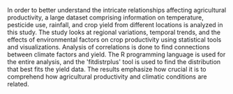 In order to better understand the intricate relationships affecting agricultural productivity, a large
dataset comprising information on temperature, pesticide use, rainfall, and crop yield from
different locations is analyzed in this study. The study looks at regional variations, temporal trends,
and the effects of environmental factors on crop productivity using statistical tools and
visualizations. Analysis of correlations is done to find connections between climate factors and
yield. The R programming language is used for the entire analysis, and the 'fitdistrplus' tool is used
to find the distribution that best fits the yield data. The results emphasize how crucial it is to
comprehend how agricultural productivity and climatic conditions are related.
